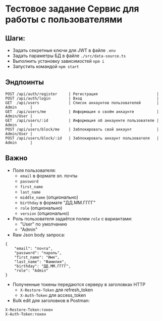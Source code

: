 # Тестовое задание Сервис для работы с пользователями

## Шаги:
- Задать секретные ключи для JWT в файле `.env`
- Задать параметры БД в файле `./src/data-source.ts`
- Выполнить установку зависимостей `npm i`
- Запустить командой `npm start`

## Эндпоинты
```
POST /api/auth/register     | Регистрация                          |
POST /api/auth/login        | Вход                                 |
GET  /api/users             | Список аккаунтов пользователей       | Admin      | 
GET  /api/users/me          | Информация о своём аккаунте          | Admin/User | 
GET  /api/users/:id         | Информация об аккауенте пользователе | Admin      | 
POST /api/users/block/me    | Заблокировать свой аккаунт           | Admin/User | 
POST /api/users/block/:id   | Заблокировать аккаунт пользователя   | Admin      |
```

## Важно
- Поля пользователя:
  - `email` в формате эл. почты
  - `password`
  - `first_name`
  - `last_name`
  - `middle_name` (опционально)
  - `birthday` в формате "ДД.ММ.ГГГГ"
  - `role` (опционально)
  - `version` (опционально)
- Роль пользователя задаётся полем `role` с вариантами:
  - "User" по умолчанию
  - "Admin"
- Raw Json body запроса:
```
{
    "email": "почта",
    "password": "пароль",
    "first_name": "Имя",
    "last_name": "Фамилия",
    "birthday": "ДД.ММ.ГГГГ",
    "role": "Admin"
}
```
- Полученные токены передаются серверу в заголовках HTTP
  - `X-Restore-Token` для refresh_token
  - `X-Auth-Token` для access_token
- Bulk edit для заголовков в Postman:
```
X-Restore-Token:токен
X-Auth-Token:токен
```
